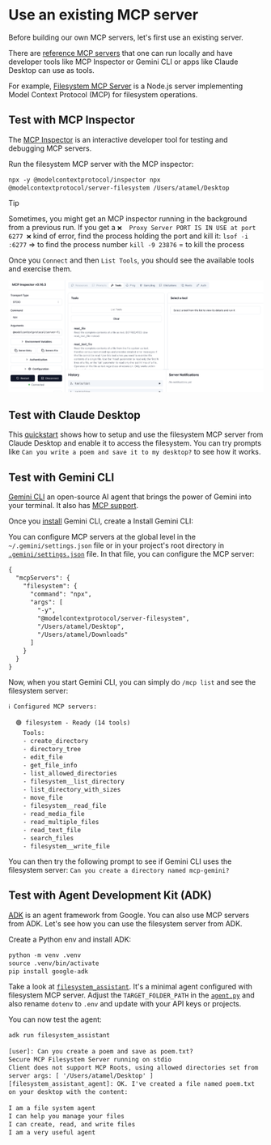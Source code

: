 # Use an existing MCP server

Before building our own MCP servers, let's first use an existing server.

There are [reference MCP servers](https://github.com/modelcontextprotocol/servers) that one can run locally and have
developer tools like MCP Inspector or Gemini CLI or apps like Claude Desktop can use as tools.

For example, [Filesystem MCP Server](https://github.com/modelcontextprotocol/servers/tree/main/src/filesystem) is a
Node.js server implementing Model Context Protocol (MCP) for filesystem operations.

## Test with MCP Inspector

The [MCP Inspector](https://modelcontextprotocol.io/legacy/tools/inspector) is an interactive developer tool for testing
and debugging MCP servers.

Run the filesystem MCP server with the MCP inspector:

```shell
npx -y @modelcontextprotocol/inspector npx @modelcontextprotocol/server-filesystem /Users/atamel/Desktop
```

> [!TIP]
> Sometimes, you might get an MCP inspector running in the background from a previous run. If you get a
> ` ❌  Proxy Server PORT IS IN USE at port 6277 ❌ ` kind of error, find the process holding the port and kill it:
> `lsof -i :6277` => to find the process number
> `kill -9 23876` = to kill the process

Once you `Connect` and then `List Tools`, you should see the available tools and exercise them.

![Model inspector](images/model-inspector.png)

## Test with Claude Desktop

This [quickstart](https://modelcontextprotocol.io/quickstart/user) shows how to setup and use the filesystem MCP server
from Claude Desktop and enable it to access the filesystem. You can try prompts like `Can you write a poem and save it to my desktop?`
to see how it works.

## Test with Gemini CLI

[Gemini CLI](https://github.com/google-gemini/gemini-cli) an open-source AI agent that brings the power of Gemini into
your terminal. It also has [MCP support](https://github.com/google-gemini/gemini-cli/blob/main/docs/tools/mcp-server.md).

Once you [install](https://github.com/google-gemini/gemini-cli/?tab=readme-ov-file#quick-install) Gemini CLI, create
a Install Gemini CLI:

You can configure MCP servers at the global level in the `~/.gemini/settings.json` file or in your project's root directory
in [`.gemini/settings.json`](./gemini/settings.json) file. In that file, you can configure the MCP server:

```shell
{
  "mcpServers": {
    "filesystem": {
      "command": "npx",
      "args": [
        "-y",
        "@modelcontextprotocol/server-filesystem",
        "/Users/atamel/Desktop",
        "/Users/atamel/Downloads"
      ]
    }
  }
}
```

Now, when you start Gemini CLI, you can simply do `/mcp list` and see the filesystem server:

```shell
ℹ Configured MCP servers:

  🟢 filesystem - Ready (14 tools)
    Tools:
    - create_directory
    - directory_tree
    - edit_file
    - get_file_info
    - list_allowed_directories
    - filesystem__list_directory
    - list_directory_with_sizes
    - move_file
    - filesystem__read_file
    - read_media_file
    - read_multiple_files
    - read_text_file
    - search_files
    - filesystem__write_file
```

You can then try the following prompt to see if Gemini CLI uses the filesystem server: `Can you create a directory named mcp-gemini?`

## Test with Agent Development Kit (ADK)

[ADK](https://google.github.io/adk-docs/) is an agent framework from Google. You can also use MCP servers from ADK. Let's
see how you can use the filesystem server from ADK.

Create a Python env and install ADK:

```shell
python -m venv .venv
source .venv/bin/activate
pip install google-adk
```

Take a look at [`filesystem_assistant`](./filesystem_assistant/). It's a minimal agent configured with filesystem MCP server.
Adjust the `TARGET_FOLDER_PATH` in the [`agent.py`](./filesystem_assistant/agent.py) and also rename `dotenv`
to `.env` and update with your API keys or projects.

You can now test the agent:

```shell
adk run filesystem_assistant

[user]: Can you create a poem and save as poem.txt?
Secure MCP Filesystem Server running on stdio
Client does not support MCP Roots, using allowed directories set from server args: [ '/Users/atamel/Desktop' ]
[filesystem_assistant_agent]: OK. I've created a file named poem.txt on your desktop with the content:

I am a file system agent
I can help you manage your files
I can create, read, and write files
I am a very useful agent
```
